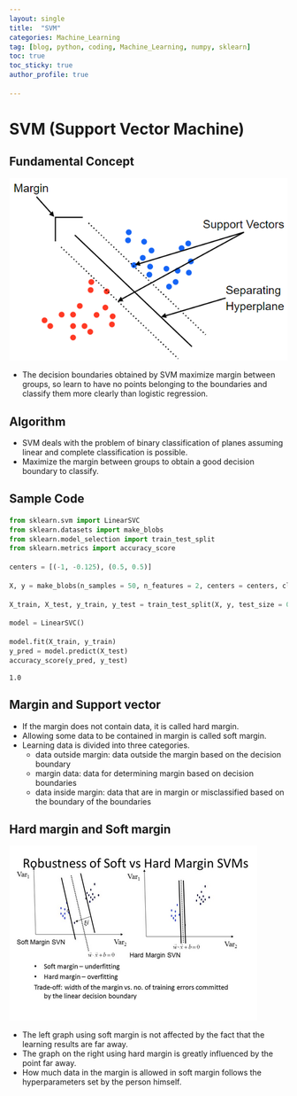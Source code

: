 ```yaml
---
layout: single
title:  "SVM"
categories: Machine_Learning
tag: [blog, python, coding, Machine_Learning, numpy, sklearn]
toc: true
toc_sticky: true
author_profile: true

---
```


# SVM (Support Vector Machine)

## Fundamental Concept

![img](/images/2022-04-01-SVM/SVM.png)

- The decision boundaries obtained by SVM maximize margin between groups, so learn to have no points belonging to the boundaries and classify them more clearly than logistic regression.

## Algorithm

- SVM deals with the problem of binary classification of planes assuming linear and complete classification is possible.
- Maximize the margin between groups to obtain a good decision boundary to classify.

## Sample Code


```python
from sklearn.svm import LinearSVC
from sklearn.datasets import make_blobs
from sklearn.model_selection import train_test_split
from sklearn.metrics import accuracy_score

centers = [(-1, -0.125), (0.5, 0.5)]

X, y = make_blobs(n_samples = 50, n_features = 2, centers = centers, cluster_std = 0.3)

X_train, X_test, y_train, y_test = train_test_split(X, y, test_size = 0.3)

model = LinearSVC()

model.fit(X_train, y_train)
y_pred = model.predict(X_test)
accuracy_score(y_pred, y_test)
```




    1.0



## Margin and Support vector

- If the margin does not contain data, it is called hard margin.
- Allowing some data to be contained in margin is called soft margin.
- Learning data is divided into three categories.
     - data outside margin: data outside the margin based on the decision boundary
     - margin data: data for determining margin based on decision boundaries
     - data inside margin: data that are in margin or misclassified based on the boundary of the boundaries

## Hard margin and Soft margin

![img](/images/2022-04-01-SVM/soft_hard_margin.png)

- The left graph using soft margin is not affected by the fact that the learning results are far away.
- The graph on the right using hard margin is greatly influenced by the point far away.
- How much data in the margin is allowed in soft margin follows the hyperparameters set by the person himself.
